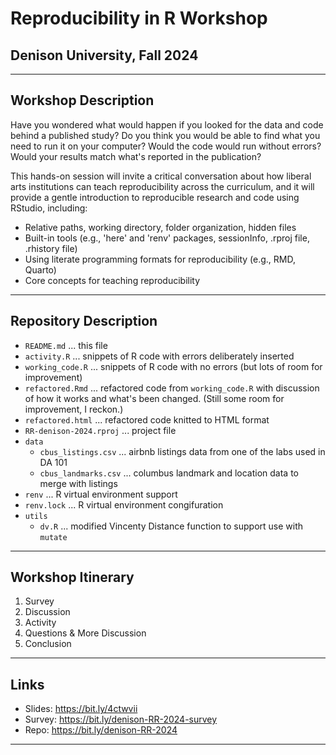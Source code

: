 # Reproducibility in R Workshop

## Denison University, Fall 2024

---

## Workshop Description

Have you wondered what would happen if you looked for the data and code behind a published study? Do you think you would be able to find what you need to run it on your computer? Would the code would run without errors? Would your results match what's reported in the publication?

This hands-on session will invite a critical conversation about how liberal arts institutions can teach reproducibility across the curriculum, and it will provide a gentle introduction to reproducible research and code using RStudio, including:

- Relative paths, working directory, folder organization, hidden files
- Built-in tools (e.g., 'here' and 'renv' packages, sessionInfo, .rproj file, .rhistory file)
- Using literate programming formats for reproducibility (e.g., RMD, Quarto)
- Core concepts for teaching reproducibility 

---

## Repository Description 

- `README.md` ... this file
- `activity.R` ... snippets of R code with errors deliberately inserted
- `working_code.R` ... snippets of R code with no errors (but lots of room for improvement)
- `refactored.Rmd` ... refactored code from `working_code.R` with discussion of how it works and what's been changed. (Still some room for improvement, I reckon.)
- `refactored.html` ... refactored code knitted to HTML format
- `RR-denison-2024.rproj` ... project file
- `data`
	- `cbus_listings.csv` ... airbnb listings data from one of the labs used in DA 101
	- `cbus_landmarks.csv` ... columbus landmark and location data to merge with listings
- `renv` ... R virtual environment support
- `renv.lock` ... R virtual environment congifuration
- `utils`
	- `dv.R` ... modified Vincenty Distance function to support use with `mutate`
	
	
	
	


---

## Workshop Itinerary 

1. Survey 
2. Discussion 
3. Activity
4. Questions & More Discussion
5. Conclusion

--- 

## Links

- Slides: https://bit.ly/4ctwvii
- Survey: https://bit.ly/denison-RR-2024-survey
- Repo: https://bit.ly/denison-RR-2024

---
